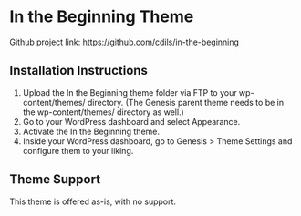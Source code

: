 # In the Beginning Theme

Github project link: https://github.com/cdils/in-the-beginning


## Installation Instructions

1. Upload the In the Beginning theme folder via FTP to your wp-content/themes/ directory. (The Genesis parent theme needs to be in the wp-content/themes/ directory as well.)
2. Go to your WordPress dashboard and select Appearance.
3. Activate the In the Beginning theme.
4. Inside your WordPress dashboard, go to Genesis > Theme Settings and configure them to your liking.


## Theme Support

This theme is offered as-is, with no support.
